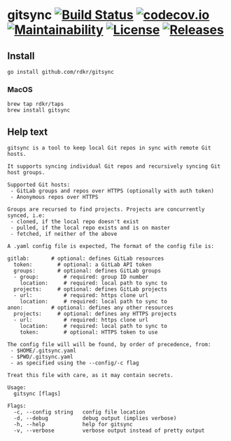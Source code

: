 # gitsync [![Build Status](https://travis-ci.org/rdkr/gitsync.svg)](https://travis-ci.org/rdkr/gitsync) [![codecov.io](https://codecov.io/github/rdkr/gitsync/coverage.svg)](https://codecov.io/github/rdkr/gitsync) [![Maintainability](https://api.codeclimate.com/v1/badges/c86f6cac36c28c9ea55f/maintainability)](https://codeclimate.com/github/rdkr/gitsync/maintainability) [![License](https://img.shields.io/github/license/rdkr/gitsync)](https://github.com/rdkr/gitsync/blob/master/LICENSE) [![Releases](https://img.shields.io/github/v/release/rdkr/gitsync)](https://github.com/rdkr/gitsync/releases) 

## Install

```
go install github.com/rdkr/gitsync
```

### MacOS
```
brew tap rdkr/taps
brew install gitsync
```

## Help text
```
gitsync is a tool to keep local Git repos in sync with remote Git hosts.

It supports syncing individual Git repos and recursively syncing Git host groups.

Supported Git hosts:
 - GitLab groups and repos over HTTPS (optionally with auth token)
 - Anonymous repos over HTTPS

Groups are recursed to find projects. Projects are concurrently synced, i.e:
 - cloned, if the local repo doesn't exist
 - pulled, if the local repo exists and is on master
 - fetched, if neither of the above

A .yaml config file is expected, The format of the config file is:

gitlab:       # optional: defines GitLab resources
  token:        # optional: a GitLab API token
  groups:       # optional: defines GitLab groups
  - group:        # required: group ID number
    location:     # required: local path to sync to
  projects:     # optional: defines GitLab projects
  - url:          # required: https clone url
    location:     # required: local path to sync to
anon:         # optional: defines any other resources
  projects:     # optional: defines any HTTPS projects
  - url:          # required: https clone url
    location:     # required: local path to sync to
    token:        # optional: HTTPS token to use

The config file will will be found, by order of precedence, from:
 - $HOME/.gitsync.yaml
 - $PWD/.gitsync.yaml
 - as specified using the --config/-c flag

Treat this file with care, as it may contain secrets.

Usage:
  gitsync [flags]

Flags:
  -c, --config string   config file location
  -d, --debug           debug output (implies verbose)
  -h, --help            help for gitsync
  -v, --verbose         verbose output instead of pretty output
```
